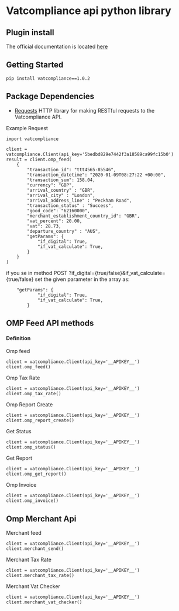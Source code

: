 # Vatcompliance api python library

## Plugin install

The official documentation is located [here](https://developers.vatcompliance.co/omp-tax-rate-api/)

## Getting Started
```
pip install vatcompliance==1.0.2
```

## Package Dependencies
* [Requests](https://github.com/kennethreitz/requests) HTTP library for making RESTful requests to the Vatcompliance API.

Example Request
```
import vatcompliance

client = vatcompliance.Client(api_key='5bedbd829e7442f3a18589ca99fc15b0')
result = client.omp_feed(
    {
        "transaction_id": "ttt4565-85546",
        "transaction_datetime": "2020-01-09T08:27:22 +00:00",
        "transaction_sum": 158.04,
        "currency": "GBP",
        "arrival_country" : "GBR",
        "arrival_city" : "London",
        "arrival_address_line" : "Peckham Road",
        "transaction_status" : "Success",
        "good_code": "62160000",
        "merchant_establishment_country_id": "GBR",
        "vat_percent": 20.00,
        "vat": 28.73,
        "departure_country" : "AUS",
        "getParams": {
            "if_digital": True,
            "if_vat_calculate": True,
        }
    }
)
```

if you se in method POST ?if_digital={true/false}&if_vat_calculate={true/false} set the given parameter in the array as:
```
	"getParams": {
            "if_digital": True,
            "if_vat_calculate": True,
        }
```

## OMP Feed API methods

#### Definition

Omp feed
```
client = vatcompliance.Client(api_key='__APIKEY__')
client.omp_feed()
```

Omp Tax Rate

```
client = vatcompliance.Client(api_key='__APIKEY__')
client.omp_tax_rate()
```

Omp Report Create

```
client = vatcompliance.Client(api_key='__APIKEY__')
client.omp_report_create()
```

Get Status
```
client = vatcompliance.Client(api_key='__APIKEY__')
client.omp_status()
```

Get Report

```
client = vatcompliance.Client(api_key='__APIKEY__')
client.omp_get_report()
```

Omp Invoice

```
client = vatcompliance.Client(api_key='__APIKEY__')
client.omp_invoice()
```

## Omp Merchant Api

Merchant feed

```
client = vatcompliance.Client(api_key='__APIKEY__')
client.merchant_send()
```

Merchant Tax Rate

```
client = vatcompliance.Client(api_key='__APIKEY__')
client.merchant_tax_rate()
```

Merchant Vat Checker
```
client = vatcompliance.Client(api_key='__APIKEY__')
client.merchant_vat_checker()
```
